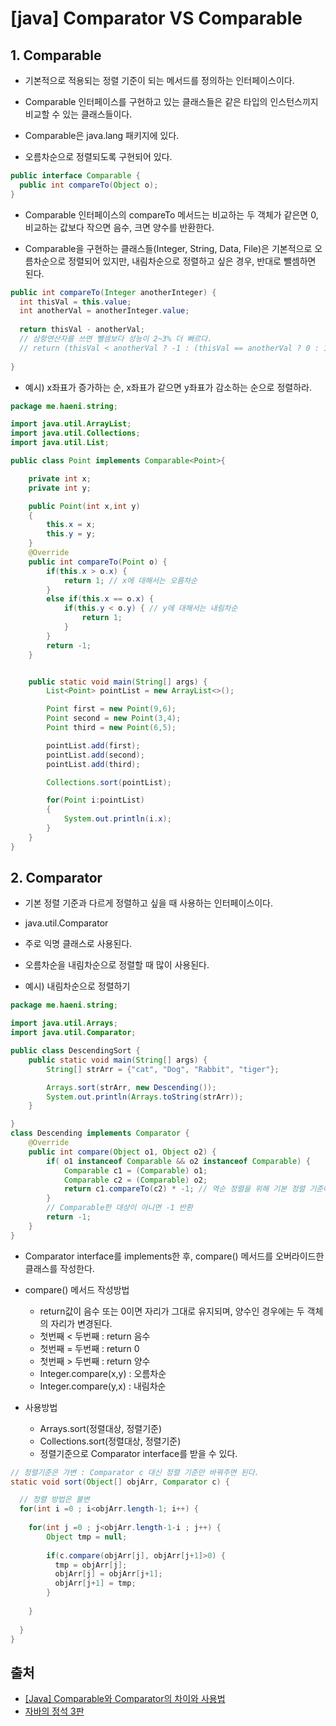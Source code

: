 # [java] Comparator VS Comparable


## 1. Comparable
- 기본적으로 적용되는 정렬 기준이 되는 메서드를 정의하는 인터페이스이다. 

- Comparable 인터페이스를 구현하고 있는 클래스들은 같은 타입의 인스턴스끼지 비교할 수 있는 클래스들이다. 

- Comparable은 java.lang 패키지에 있다. 

- 오름차순으로 정렬되도록 구현되어 있다. 

```java
public interface Comparable {
  public int compareTo(Object o);
}
```

- Comparable 인터페이스의 compareTo 메서드는 비교하는 두 객체가 같은면 0, 비교하는 값보다 작으면 음수, 크면 양수를 반환한다.

- Comparable을 구현하는 클래스들(Integer, String, Data, File)은 기본적으로 오름차순으로 정렬되어 있지만, 
내림차순으로 정렬하고 싶은 경우, 반대로 뺄셈하면 된다. 

```java
public int compareTo(Integer anotherInteger) {
  int thisVal = this.value;
  int anotherVal = anotherInteger.value;
  
  return thisVal - anotherVal; 
  // 삼항연산자를 쓰면 뺄셈보다 성능이 2~3% 더 빠르다.
  // return (thisVal < anotherVal ? -1 : (thisVal == anotherVal ? 0 : 1 ));
  
}
```


- 예시) x좌표가 증가하는 순, x좌표가 같으면 y좌표가 감소하는 순으로 정렬하라.

```java
package me.haeni.string;

import java.util.ArrayList;
import java.util.Collections;
import java.util.List;

public class Point implements Comparable<Point>{

    private int x;
    private int y;

    public Point(int x,int y)
    {
        this.x = x;
        this.y = y;
    }
    @Override
    public int compareTo(Point o) {
        if(this.x > o.x) {
            return 1; // x에 대해서는 오름차순
        }
        else if(this.x == o.x) {
            if(this.y < o.y) { // y에 대해서는 내림차순
                return 1;
            }
        }
        return -1;
    }


    public static void main(String[] args) {
        List<Point> pointList = new ArrayList<>();

        Point first = new Point(9,6);
        Point second = new Point(3,4);
        Point third = new Point(6,5);

        pointList.add(first);
        pointList.add(second);
        pointList.add(third);

        Collections.sort(pointList);

        for(Point i:pointList)
        {
            System.out.println(i.x);
        }
    }
}
```

## 2. Comparator

- 기본 정렬 기준과 다르게 정렬하고 싶을 때 사용하는 인터페이스이다. 
- java.util.Comparator
- 주로 익명 클래스로 사용된다.
- 오름차순을 내림차순으로 정렬할 때 많이 사용된다. 

- 예시) 내림차순으로 정렬하기

```java
package me.haeni.string;

import java.util.Arrays;
import java.util.Comparator;

public class DescendingSort {
    public static void main(String[] args) {
        String[] strArr = {"cat", "Dog", "Rabbit", "tiger"};

        Arrays.sort(strArr, new Descending());
        System.out.println(Arrays.toString(strArr));
    }

}
class Descending implements Comparator {
    @Override
    public int compare(Object o1, Object o2) {
        if( o1 instanceof Comparable && o2 instanceof Comparable) {
            Comparable c1 = (Comparable) o1;
            Comparable c2 = (Comparable) o2;
            return c1.compareTo(c2) * -1; // 역순 정렬을 위해 기본 정렬 기준에 -1을 곱한다.
        }
        // Comparable한 대상이 아니면 -1 반환
        return -1;
    }
}
```

- Comparator interface를 implements한 후, compare() 메서드를 오버라이드한 클래스를 작성한다. 

- compare() 메서드 작성방법
  - return값이 음수 또는 0이면 자리가 그대로 유지되며, 양수인 경우에는 두 객체의 자리가 변경된다. 
  - 첫번째 < 두번째 : return 음수
  - 첫번째 = 두번째 : return 0
  - 첫번째 > 두번째 : return 양수
  - Integer.compare(x,y) : 오름차순
  - Integer.compare(y,x) : 내림차순
 
- 사용방법
  - Arrays.sort(정렬대상, 정렬기준)
  - Collections.sort(정렬대상, 정렬기준)
  - 정렬기준으로 Comparator interface를 받을 수 있다. 

```java
// 정렬기준은 가변 : Comparator c 대신 정렬 기준만 바꿔주면 된다.
static void sort(Object[] objArr, Comparator c) {

  // 정렬 방법은 불변
  for(int i =0 ; i<objArr.length-1; i++) {
  
    for(int j =0 ; j<objArr.length-1-i ; j++) {
        Object tmp = null;
        
        if(c.compare(objArr[j], objArr[j+1]>0) {
          tmp = objArr[j];
          objArr[j] = objArr[j+1];
          objArr[j+1] = tmp;
        }
        
    }
    
  }
}
```


## 출처
- [[Java] Comparable와 Comparator의 차이와 사용법](https://gmlwjd9405.github.io/2018/09/06/java-comparable-and-comparator.html)
- [자바의 정석 3판](https://github.com/castello/javajungsuk3/blob/master/source/ch11/ComparatorEx.java) 
